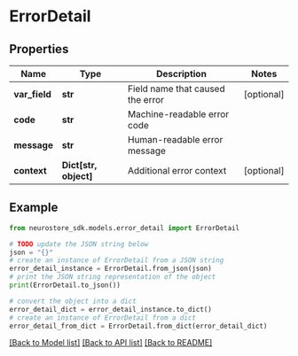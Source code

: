 # ErrorDetail


## Properties

Name | Type | Description | Notes
------------ | ------------- | ------------- | -------------
**var_field** | **str** | Field name that caused the error | [optional] 
**code** | **str** | Machine-readable error code | 
**message** | **str** | Human-readable error message | 
**context** | **Dict[str, object]** | Additional error context | [optional] 

## Example

```python
from neurostore_sdk.models.error_detail import ErrorDetail

# TODO update the JSON string below
json = "{}"
# create an instance of ErrorDetail from a JSON string
error_detail_instance = ErrorDetail.from_json(json)
# print the JSON string representation of the object
print(ErrorDetail.to_json())

# convert the object into a dict
error_detail_dict = error_detail_instance.to_dict()
# create an instance of ErrorDetail from a dict
error_detail_from_dict = ErrorDetail.from_dict(error_detail_dict)
```
[[Back to Model list]](../README.md#documentation-for-models) [[Back to API list]](../README.md#documentation-for-api-endpoints) [[Back to README]](../README.md)


